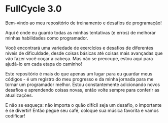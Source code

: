 # FullCycle 3.0

Bem-vindo ao meu repositório de treinamento e desafios de programação!

Aqui é onde eu guardo todas as minhas tentativas (e erros) de melhorar minhas habilidades como programador.

Você encontrará uma variedade de exercícios e desafios de diferentes níveis de dificuldade, desde coisas básicas até coisas mais avançadas que vão fazer você coçar a cabeça. Mas não se preocupe, estou aqui para ajudá-lo em cada etapa do caminho!

Este repositório é mais do que apenas um lugar para eu guardar meus códigos - é um registro do meu progresso e da minha jornada para me tornar um programador melhor. Estou constantemente adicionando novos desafios e aprendendo coisas novas, então volte sempre para conferir as atualizações.

E não se esqueça: não importa o quão difícil seja um desafio, o importante é se divertir! Então pegue seu café, coloque sua música favorita e vamos codificar!
